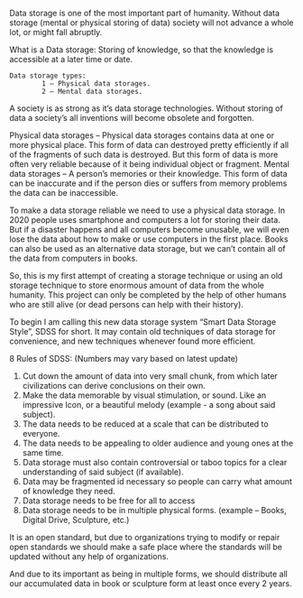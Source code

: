 Data storage is one of the most important part of humanity. Without data storage (mental or physical storing of data) society will not advance a whole lot, or might fall abruptly.

What is a Data storage: Storing of knowledge, so that the knowledge is accessible at a later time or date.

	Data storage types:
			1 – Physical data storages.
			2 – Mental data storages.

A society is as strong as it’s data storage technologies. Without storing of data a society’s all inventions will become obsolete and forgotten.


Physical data storages – Physical data storages contains data at one or more physical place. This form of data can destroyed pretty efficiently if all of the fragments of such data is destroyed. 
But this form of data is more often very reliable because of it being individual object or fragment.
Mental data storages – A person’s memories or their knowledge. This form of data can be inaccurate and if the person dies or suffers from memory problems the data can be inaccessible. 

To make a data storage reliable we need to use a physical data storage. In 2020 people uses smartphone and computers a lot for storing their data. But if a disaster happens and all computers become unusable, we will even lose the data about how to make or use computers in the first place. Books can also be used as an alternative data storage, but we can’t contain all of the data from computers in books.

So, this is my first attempt of creating a storage technique or using an old storage technique to store enormous amount of data from the whole humanity. This project can only be completed by the help of other humans who are still alive (or dead persons can help with their history).




To begin I am calling this new data storage system “Smart Data Storage Style”, SDSS for short.
It may contain old techniques of data storage for convenience, and new techniques whenever found more efficient. 

8 Rules of SDSS: (Numbers may vary based on latest update)
1.	Cut down the amount of data into very small chunk, from which later civilizations can derive conclusions on their own.
2.	Make the data memorable by visual stimulation, or sound. Like an impressive Icon, or a beautiful melody (example - a song about said subject).
3.	The data needs to be reduced at a scale that can be distributed to everyone.
4.	The data needs to be appealing to older audience and young ones at the same time.
5.	Data storage must also contain controversial or taboo topics for a clear understanding of said subject (if available).
6.	Data may be fragmented id necessary so people can carry what amount of knowledge they need.
7.	Data storage needs to be free for all to access
8.	Data storage needs to be in multiple physical forms. (example – Books, Digital Drive, Sculpture, etc.)

It is an open standard, but due to organizations trying to modify or repair open standards we should make a safe place where the standards will be updated without any help of organizations.

And due to its important as being in multiple forms, we should distribute all our accumulated data in book or sculpture form at least once every 2 years.


